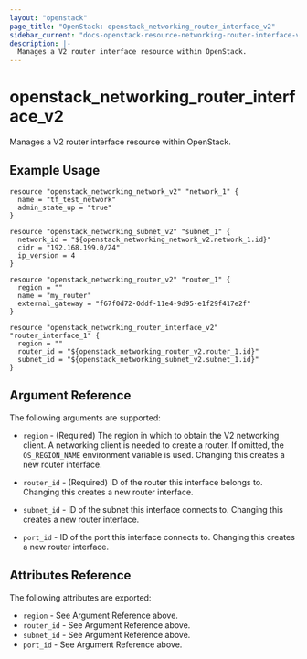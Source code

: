 ```yaml
---
layout: "openstack"
page_title: "OpenStack: openstack_networking_router_interface_v2"
sidebar_current: "docs-openstack-resource-networking-router-interface-v2"
description: |-
  Manages a V2 router interface resource within OpenStack.
---
```


# openstack\_networking\_router_interface_v2

Manages a V2 router interface resource within OpenStack.

## Example Usage

```
resource "openstack_networking_network_v2" "network_1" {
  name = "tf_test_network"
  admin_state_up = "true"
}

resource "openstack_networking_subnet_v2" "subnet_1" {
  network_id = "${openstack_networking_network_v2.network_1.id}"
  cidr = "192.168.199.0/24"
  ip_version = 4
}

resource "openstack_networking_router_v2" "router_1" {
  region = ""
  name = "my_router"
  external_gateway = "f67f0d72-0ddf-11e4-9d95-e1f29f417e2f"
}

resource "openstack_networking_router_interface_v2" "router_interface_1" {
  region = ""
  router_id = "${openstack_networking_router_v2.router_1.id}"
  subnet_id = "${openstack_networking_subnet_v2.subnet_1.id}"
}
```

## Argument Reference

The following arguments are supported:

* `region` - (Required) The region in which to obtain the V2 networking client.
    A networking client is needed to create a router. If omitted, the
    `OS_REGION_NAME` environment variable is used. Changing this creates a new
    router interface.

* `router_id` - (Required) ID of the router this interface belongs to. Changing
    this creates a new router interface.

* `subnet_id` - ID of the subnet this interface connects to. Changing
    this creates a new router interface.

* `port_id` - ID of the port this interface connects to. Changing
    this creates a new router interface.

## Attributes Reference

The following attributes are exported:

* `region` - See Argument Reference above.
* `router_id` - See Argument Reference above.
* `subnet_id` - See Argument Reference above.
* `port_id` - See Argument Reference above.
